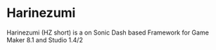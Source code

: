 # Harinezumi
Harinezumi (HZ short) is a on Sonic Dash based Framework for Game Maker 8.1 and Studio 1.4/2
